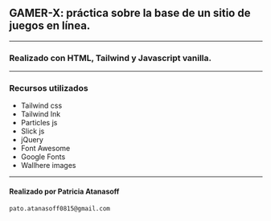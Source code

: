 ## GAMER-X: práctica sobre la base de un sitio de juegos en línea.
---
### Realizado con HTML, Tailwind y Javascript vanilla.
---
### Recursos utilizados

* Tailwind css
* Tailwind Ink
* Particles js
* Slick js
* jQuery
* Font Awesome
* Google Fonts
* Wallhere images
---
#### Realizado por Patricia Atanasoff

`pato.atanasoff0815@gmail.com`
